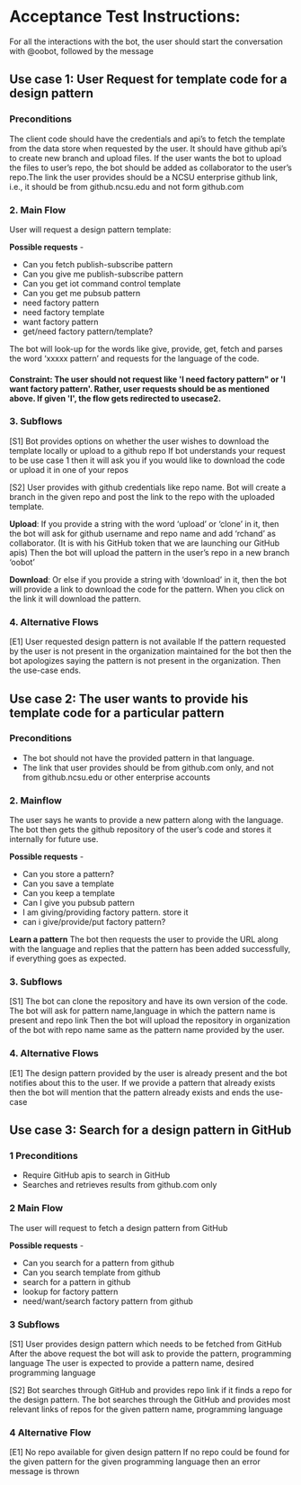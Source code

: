 # Acceptance Test Instructions:

For all the interactions with the bot, the user should start the conversation with @oobot, followed by the message
## Use case 1: User Request for template code for a design pattern

###  Preconditions

The client code should have the credentials and api’s to fetch the template from the data store when requested by the user. It should have github api’s to create new branch and upload files. If the user wants the bot to upload the files to user’s repo, the bot should be added as collaborator to the user’s repo.The link the user provides should be a NCSU enterprise github link, i.e., it should be from github.ncsu.edu and not form github.com


### 2. Main Flow

User will request a design pattern template:

**Possible requests** -
- Can you fetch publish-subscribe pattern
- Can you give me publish-subscribe pattern
- Can you get iot command control template
- Can you get me pubsub pattern
- need factory pattern
- need factory template
- want factory pattern
- get/need factory pattern/template?

The bot will look-up for the words like give, provide, get, fetch and parses the word ‘xxxxx pattern’ and requests for the language of the code. 

####    Constraint: The user should not request like 'I need factory pattern" or 'I want factory pattern'. Rather, user requests should be as mentioned above. If given 'I', the flow gets redirected to usecase2.
  

### 3. Subflows

[S1] Bot provides options on whether the user wishes to download the template locally or upload to a github repo
If bot understands your request to be use case 1 then it will ask you if you would like to download the code or upload it in one of your repos

[S2] User provides with github credentials like repo name. Bot will create a branch in the given repo and post the link to the repo with the uploaded template.

**Upload**: If you provide a string with the word ‘upload’ or ‘clone’ in it, then the bot will ask for github username and repo name and add ‘rchand’ as collaborator. (It is with his GitHub token that we are launching our GitHub apis)
Then the bot will upload the pattern in the user’s repo in a new branch ‘oobot’

**Download**: Or else if you provide a string with ‘download’ in it, then the bot will provide a link to download the code for the pattern. When you click on the link it will download the pattern.

### 4. Alternative Flows

[E1] User requested design pattern is not available
If the pattern requested by the user is not present in the organization maintained for the bot then the bot apologizes saying the pattern is not present in the organization. Then the use-case ends.


## Use case 2: The user wants to provide his template code for a particular pattern

### Preconditions

- The bot should not have the provided pattern in that language.
- The link that user provides should be from github.com only, and not from github.ncsu.edu or other enterprise accounts

### 2. Mainflow

The user says he wants to provide a new pattern along with the language. The bot then gets the github repository of the user’s code and stores it internally for future use.

**Possible requests** -
- Can you store a pattern?
- Can you save a template
- Can you keep a template
- Can I give you pubsub pattern
- I am giving/providing factory pattern. store it
- can i give/provide/put factory pattern?

**Learn a pattern**
The bot then requests the user to provide the URL along with the language and replies that the pattern has been added successfully, if everything goes as expected.

### 3. Subflows

[S1] The bot can clone the repository and have its own version of the code.
The bot will ask for pattern name,language in which the pattern name is present and repo link
Then the bot will upload the repository in organization of the bot with repo name same as the pattern name provided by the user.

### 4. Alternative Flows

[E1] The design pattern provided by the user is already present and the bot notifies about this to the user.
If we provide a pattern that already exists then the bot will mention that the pattern already exists and ends the use-case


## Use case 3: Search for a design pattern in GitHub

### 1 Preconditions

- Require GitHub apis to search in GitHub
- Searches and retrieves results from github.com only

### 2 Main Flow

The user will request to fetch a design pattern from GitHub

**Possible requests** -
- Can you search for a pattern from github
- Can you search template from github
- search for a pattern in github
- lookup for factory pattern
- need/want/search factory pattern from github

### 3 Subflows

[S1] User provides design pattern which needs to be fetched from GitHub
After the above request the bot will ask to provide the pattern, programming language
The user is expected to provide a pattern name, desired programming language

[S2] Bot searches through GitHub and provides repo link if it finds a repo for the design pattern.
The bot searches through the GitHub and provides most relevant links of repos for the given pattern name, programming language 

### 4 Alternative Flow

[E1] No repo available for given design pattern
If no repo could be found for the given pattern for the given programming language then an error message is thrown

